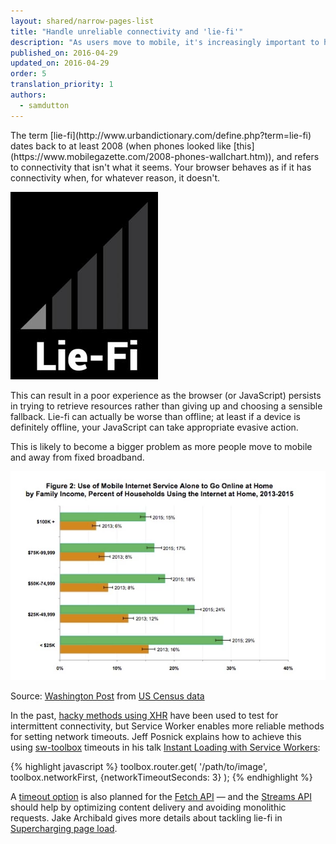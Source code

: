 ```yaml
---
layout: shared/narrow-pages-list
title: "Handle unreliable connectivity and 'lie-fi'"
description: "As users move to mobile, it's increasingly important to handle unreliable connectivity — especially when the browser behaves as if it ha connectivity when, for whatever reason, it doesn't. Some new techniques can help."
published_on: 2016-04-29
updated_on: 2016-04-29
order: 5
translation_priority: 1
authors:
  - samdutton
---
```


<p class="intro">The term [lie-fi](http://www.urbandictionary.com/define.php?term=lie-fi) dates back to at least 2008 (when phones looked like [this](https://www.mobilegazette.com/2008-phones-wallchart.htm)), and refers to connectivity that isn't what it seems. Your browser behaves as if it has connectivity when, for whatever reason, it doesn't.</p>

<img src="images/lie-fi.png" class="center" alt="Lie-fi">

This can result in a poor experience as the browser (or JavaScript) persists in trying to retrieve resources rather than giving up and choosing a sensible fallback. Lie-fi can actually be worse than offline; at least if a device is definitely offline, your JavaScript can take appropriate evasive action.

This is likely to become a bigger problem as more people move to mobile and away from fixed broadband.

<img src="images/home-broadband.png" class="center" alt="Washington Post chart showing the move to mobile away from fixed broadband, particularly in lower income households">

 Source: [Washington Post](https://www.washingtonpost.com/news/the-switch/wp/2016/04/18/new-data-americans-are-abandoning-wired-home-internet/) from [US Census data](https://www.ntia.doc.gov/blog/2016/evolving-technologies-change-nature-internet-use)

In the past, [hacky methods using XHR](http://stackoverflow.com/questions/189430/detect-that-the-internet-connection-is-offline) have been used to test for intermittent connectivity, but Service Worker enables more reliable methods for setting network timeouts. Jeff Posnick explains how to achieve this using [sw-toolbox](https://github.com/GoogleChrome/sw-toolbox) timeouts in his talk [Instant Loading with Service Workers](https://youtu.be/jCKZDTtUA2A?t=19m58s):

{% highlight javascript %}
toolbox.router.get(
  '/path/to/image',
  toolbox.networkFirst,
  {networkTimeoutSeconds: 3}
);
{% endhighlight %}

A [timeout option](https://github.com/whatwg/fetch/issues/20) is also planned for the [Fetch API](https://developer.mozilla.org/en-US/docs/Web/API/GlobalFetch/fetch) — and the [Streams API](https://www.w3.org/TR/streams-api/) should help by optimizing content delivery and avoiding monolithic requests. Jake Archibald gives more details about tackling lie-fi in [Supercharging page load](https://youtu.be/d5_6yHixpsQ?t=6m42s).

